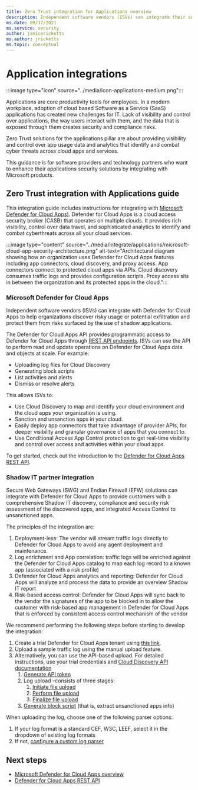 ```yaml
---
title: Zero Trust integration for Applications overview
description: Independent software vendors (ISVs) can integrate their solutions with Microsoft Defender for Cloud Apps to help customers adopt a Zero Trust model and keep their organizations secure.
ms.date: 09/17/2021
ms.service: security
author: janicericketts
ms.author: jricketts
ms.topic: conceptual
---
```


# Application integrations

:::image type="icon" source="../media/icon-applications-medium.png":::

Applications are core productivity tools for employees. In a modern workplace, adoption of cloud based Software as a Service (SaaS) applications has created new challenges for IT. Lack of visibility and control over applications, the way users interact with them, and the data that is exposed through them creates security and compliance risks.

Zero Trust solutions for the applications pillar are about providing visibility and control over app usage data and analytics that identify and combat cyber threats across cloud apps and services.

This guidance is for software providers and technology partners who want to enhance their applications security solutions by integrating with Microsoft products.

## Zero Trust integration with Applications guide

This integration guide includes instructions for integrating with [Microsoft Defender for Cloud Apps)](/cloud-app-security/). Defender for Cloud Apps is a cloud access security broker (CASB) that operates on multiple clouds. It provides rich visibility, control over data travel, and sophisticated analytics to identify and combat cyberthreats across all your cloud services.

:::image type="content" source="../media/integrate/applications/microsoft-cloud-app-security-architecture.png" alt-text="Architectural diagram showing how an organization uses Defender for Cloud Apps features including app connectors, cloud discovery, and proxy access. App connectors connect to protected cloud apps via APIs. Cloud discovery consumes traffic logs and provides configuration scripts. Proxy access sits in between the organization and its protected apps in the cloud.":::

### Microsoft Defender for Cloud Apps

Independent software vendors (ISVs) can integrate with Defender for Cloud Apps to help organizations discover risky usage or potential exfiltration and protect them from risks surfaced by the use of shadow applications.

The Defender for Cloud Apps API provides programmatic access to Defender for Cloud Apps through [REST API endpoints](/cloud-app-security/api-introduction).  ISVs can use the API to perform read and update operations on Defender for Cloud Apps data and objects at scale. For example:
- Uploading log files for Cloud Discovery
- Generating block scripts
- List activities and alerts
- Dismiss or resolve alerts

This allows ISVs to:
- Use Cloud Discovery to map and identify your cloud environment and the cloud apps your organization is using.
- Sanction and unsanction apps in your cloud.
- Easily deploy app connectors that take advantage of provider APIs, for deeper visibility and granular governance of apps that you connect to.
- Use Conditional Access App Control protection to get real-time visibility and control over access and activities within your cloud apps.

To get started, check out the introduction to the [Defender for Cloud Apps REST API](/cloud-app-security/api-introduction).

### Shadow IT partner integration

Secure Web Gateways (SWG) and Endian Firewall (EFW) solutions can integrate with Defender for Cloud Apps to provide customers with a comprehensive Shadow IT discovery, compliance and security risk assessment of the discovered apps, and integrated Access Control to unsanctioned apps.

The principles of the integration are:

1. Deployment-less: The vendor will stream traffic logs directly to Defender for Cloud Apps to avoid any agent deployment and maintenance.
1. Log enrichment and App correlation: traffic logs will be enriched against the Defender for Cloud Apps catalog to map each log record to a known app (associated with a risk profile)
1. Defender for Cloud Apps analytics and reporting: Defender for Cloud Apps will analyze and process the data to provide an overview Shadow IT report
1. Risk-based access control: Defender for Cloud Apps will sync back to the vendor the signatures of the app to be blocked in to allow the customer with risk-based app management in Defender for Cloud Apps that is enforced by consistent access control mechanism of the vendor

We recommend performing the following steps before starting to develop the integration:

1. Create a trial Defender for Cloud Apps tenant using [this link](https://www.microsoft.com/en-us/security/business/cloud-apps-defender).
1. Upload a sample traffic log using the manual upload feature.
1. Alternatively, you can use the API-based upload. For detailed instructions, use your trial credentials and [Cloud Discovery API documentation](/cloud-app-security/api-discovery)
    1. [Generate API token](/cloud-app-security/api-authentication#generate-a-token)
    1. Log upload –consists of three stages:
        1. [Initiate file upload](/cloud-app-security/api-discovery-initiate)
        1. [Perform file upload](/cloud-app-security/api-discovery-perform)
        1. [Finalize file upload](/cloud-app-security/api-discovery-finalize)
    1. [Generate block script](/cloud-app-security/api-discovery-script) (that is, extract unsanctioned apps info)

When uploading the log, choose one of the following parser options:

1. If your log format is a standard CEF, W3C, LEEF, select it in the dropdown of existing log formats
1. If not, [configure a custom log parser](/cloud-app-security/custom-log-parser)

## Next steps

- [Microsoft Defender for Cloud Apps overview](/cloud-app-security/what-is-cloud-app-security)
- [Defender for Cloud Apps REST API](/cloud-app-security/api-introduction)
